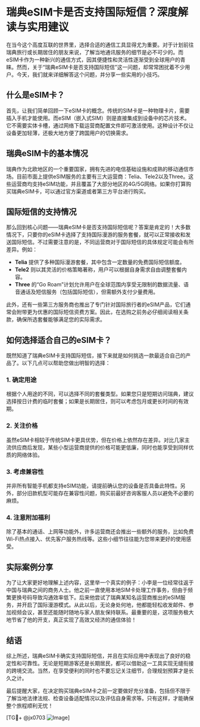 # 瑞典eSIM卡是否支持国际短信？深度解读与实用建议

在当今这个高度互联的世界里，选择合适的通信工具显得尤为重要。对于计划前往瑞典旅行或长期居住的朋友来说，了解当地通讯服务的细节是必不可少的。而eSIM卡作为一种新兴的通信方式，因其便捷性和灵活性逐渐受到全球用户的青睐。然而，关于“瑞典eSIM卡是否支持国际短信”这一问题，却常常困扰着不少用户。今天，我们就来详细解答这个问题，并分享一些实用的小技巧。

## 什么是eSIM卡？

首先，让我们简单回顾一下eSIM卡的概念。传统的SIM卡是一种物理卡片，需要插入手机才能使用。而eSIM（嵌入式SIM）则是直接集成到设备中的芯片技术。它不需要实体卡槽，通过网络下载运营商配置文件即可激活使用。这种设计不仅让设备更加轻薄，还极大地方便了跨国用户的切换需求。

## 瑞典eSIM卡的基本情况

瑞典作为北欧地区的一个重要国家，拥有先进的电信基础设施和成熟的移动通信市场。目前市面上提供eSIM服务的主要有三大运营商：Telia、Tele2以及Three。这些运营商均支持eSIM功能，并且覆盖了大部分地区的4G/5G网络。如果你打算购买瑞典eSIM卡，可以通过官方渠道或者第三方平台进行购买。

## 国际短信的支持情况

那么回到核心问题——瑞典eSIM卡是否支持国际短信呢？答案是肯定的！大多数情况下，只要你的eSIM卡选择了支持国际漫游的服务套餐，就可以正常接收和发送国际短信。不过需要注意的是，不同运营商对于国际短信的具体规定可能会有所差异。例如：

- **Telia** 提供了多种国际漫游套餐，其中包含一定数量的免费国际短信额度。
- **Tele2** 则以其灵活的价格策略著称，用户可以根据自身需求自由调整套餐内容。
- **Three** 的“Go Roam”计划允许用户在全球范围内享受无限制的数据流量、语音通话及短信服务（包括国际短信），但需额外支付少量费用。

此外，还有一些第三方服务商也推出了专门针对国际旅行者的eSIM产品，它们通常会附带更为优惠的国际短信资费方案。因此，在选购之前务必仔细阅读相关条款，确保所选套餐能够满足您的实际需求。

## 如何选择适合自己的eSIM卡？

既然知道了瑞典eSIM卡支持国际短信，接下来就是如何挑选一款最适合自己的产品了。以下几点可以帮助您做出明智的选择：

### 1. 确定用途
根据个人用途的不同，可以选择不同的套餐类型。如果您只是短期访问瑞典，建议选择按日计费的临时套餐；如果是长期居住，则可以考虑包月或更长时间的有效期。

### 2. 关注价格
虽然eSIM卡相较于传统SIM卡更具优势，但在价格上依然存在差异。对比几家主流供应商后发现，某些小型运营商提供的价格可能更低廉，同时也能享受到同样优质的网络体验。

### 3. 考虑兼容性
并非所有智能手机都支持eSIM功能，请提前确认您的设备是否具备此特性。另外，部分旧款机型可能存在兼容性问题，购买前最好咨询客服人员以避免不必要的麻烦。

### 4. 注意附加福利
除了基本的通话、上网等功能外，许多运营商还会推出一些额外的服务，比如免费Wi-Fi热点接入、优先客户服务热线等。这些小细节往往能为您带来更好的使用感受。

## 实际案例分享

为了让大家更好地理解上述内容，这里举一个真实的例子：小李是一位经常往返于中国与瑞典之间的商务人士。他之前一直使用本地SIM卡处理工作事务，但由于频繁更换号码导致沟通效率低下。后来他尝试了瑞典某知名运营商推出的eSIM服务，并开启了国际漫游模式。从此以后，无论身处何地，他都能轻松收发邮件、参加视频会议，甚至还能随时随地与家人朋友保持联系。最重要的是，这项服务极大地节省了他的开支，真正实现了高效又经济的通信体验！

## 结语

综上所述，瑞典eSIM卡确实支持国际短信，并且在实际应用中表现出了良好的稳定性和可靠性。无论是短期游客还是长期居民，都可以借助这一工具实现无缝衔接的跨境交流。当然，在享受便利的同时也不要忘记关注细节，合理规划预算才是长久之计。

最后提醒大家，在决定购买瑞典eSIM卡之前一定要做好充分准备，包括但不限于了解当地法律法规、检查设备适配情况以及评估自身需求等。只有这样，才能确保整个旅程顺利无忧！

[TG💪+ @jx0703 ![Image](https://github.com/user-attachments/assets/dbca1d08-cadb-493c-b0ec-ad6f7a83f270)]